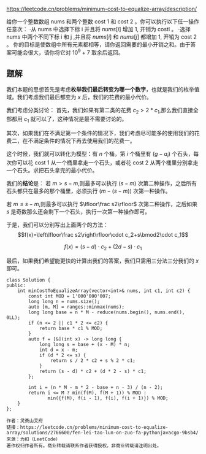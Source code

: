 https://leetcode.cn/problems/minimum-cost-to-equalize-array/description/

给你一个整数数组 nums 和两个整数 cost 1 和 cost 2 。你可以执行以下任一操作任意次：
·从 nums 中选择下标 i 并且将 $nums[i]$ 增加 1, 开销为 costl 。
·选择 nums 中两个不同下标 i 和 j ,并且将 $nums[i]$ 和 $nums[j]$ 都增加 1, 开销为 cost 2 。
你的目标是使数组中所有元素都相等，请你返回需要的最小开销之和。由于答案可能会很大，请你将它对 $10^{9}+7$ 取余后返回。


## 题解
我们本题的思想首先是考虑**枚举我们最后转变为哪一个数字**，也就是我们的枚举值域。我们考虑我们最后都变为 $x$ 后，我们的花费的最小代价。

我们考虑分类讨论：
首先，我们如果有第二类的花费 $c_{2}>2*c_{1}$,那么我们直接全部都用 $c_{1}$ 就可以了，这种情况是最不需要讨论的。

其次，如果我们在不满足第一个条件的情况下，我们考虑尽可能多的使用我们的花费二，在不满足条件的情况下再去使用我们的花费一。

这个时候，我们就可以转化为模型：有 $n$ 个桶，第 $i$ 个桶里有 $(g-a_i)$ 个石头，每次你可以花 cost 1 从一个桶里拿走一个石头，或者花 cost 2 从两个桶里分别拿走一个石头。求把石头拿完的最小代价。

我们的**结论**是：
若 $m>s-m$,则最多可以执行 $(s-m)$ 次第二种操作，之后所有石头都只在最多的那个桶里，必须执行 $(m-(s-m))$ 次第一种操作。

若 $m\leq s-m$,则最多可以执行 $\lfloor\frac s2\rfloor$ 次第二种操作，之后如果 $s$ 是奇数那么还会剩下一个石头，执行一次第一种操作即可。

于是，我们可以分别写出上面两个的方法：
$$f(x)=\left\lfloor\frac s2\right\rfloor\cdot c_2+s\bmod2\cdot c_1$$

$$f(x)=(s-d)\cdot c_2+(2d-s)\cdot c_1$$

最后，如果我们希望能更快的计算出我们的答案，我们只需用三分法三分我们的 $x$ 即可。

```
class Solution {
public:
    int minCostToEqualizeArray(vector<int>& nums, int c1, int c2) {
        const int MOD = 1'000'000'007;
        long long n = nums.size();
        auto [m, M] = ranges::minmax(nums);
        long long base = n * M - reduce(nums.begin(), nums.end(), 0LL);
        if (n <= 2 || c1 * 2 <= c2) {
            return base * c1 % MOD;
        }
        auto f = [&](int x) -> long long {
            long long s = base + (x - M) * n;
            int d = x - m;
            if (d * 2 <= s) {
                return s / 2 * c2 + s % 2 * c1;
            }
            return (s - d) * c2 + (d * 2 - s) * c1;
        };

        int i = (n * M - m * 2 - base + n - 3) / (n - 2);
        return i <= M ? min(f(M), f(M + 1)) % MOD :
               min({f(M), f(i - 1), f(i), f(i + 1)}) % MOD;
    }
};

作者：灵茶山艾府
链接：https://leetcode.cn/problems/minimum-cost-to-equalize-array/solutions/2766600/fen-lei-tao-lun-on-zuo-fa-pythonjavacgo-9bsb4/
来源：力扣（LeetCode）
著作权归作者所有。商业转载请联系作者获得授权，非商业转载请注明出处。
```
